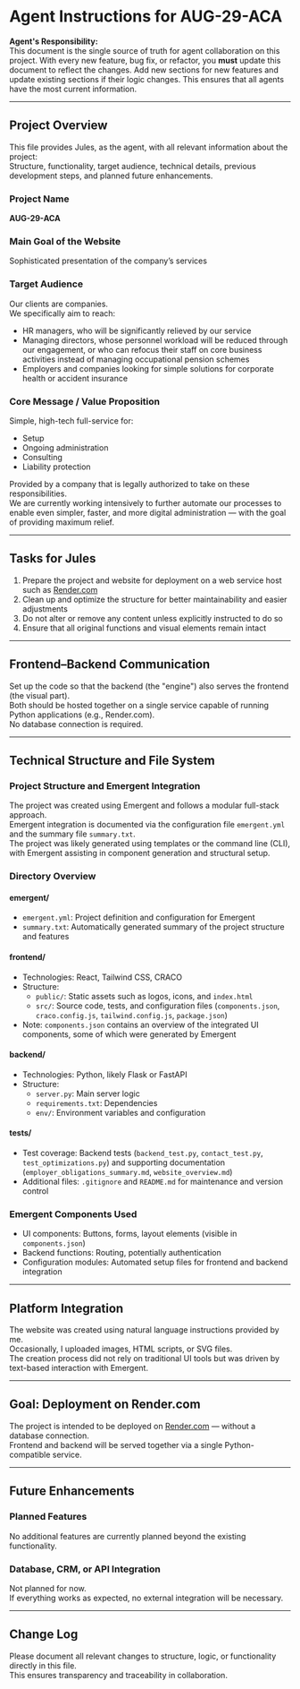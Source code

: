 # Agent Instructions for AUG-29-ACA

**Agent's Responsibility:**  
This document is the single source of truth for agent collaboration on this project. With every new feature, bug fix, or refactor, you **must** update this document to reflect the changes. Add new sections for new features and update existing sections if their logic changes. This ensures that all agents have the most current information.

---

## Project Overview

This file provides Jules, as the agent, with all relevant information about the project:  
Structure, functionality, target audience, technical details, previous development steps, and planned future enhancements.

### Project Name
**AUG-29-ACA**

### Main Goal of the Website
Sophisticated presentation of the company’s services

### Target Audience
Our clients are companies.  
We specifically aim to reach:
- HR managers, who will be significantly relieved by our service
- Managing directors, whose personnel workload will be reduced through our engagement, or who can refocus their staff on core business activities instead of managing occupational pension schemes
- Employers and companies looking for simple solutions for corporate health or accident insurance

### Core Message / Value Proposition
Simple, high-tech full-service for:
- Setup
- Ongoing administration
- Consulting
- Liability protection

Provided by a company that is legally authorized to take on these responsibilities.  
We are currently working intensively to further automate our processes to enable even simpler, faster, and more digital administration — with the goal of providing maximum relief.

---

## Tasks for Jules

1. Prepare the project and website for deployment on a web service host such as [Render.com](https://render.com)  
2. Clean up and optimize the structure for better maintainability and easier adjustments  
3. Do not alter or remove any content unless explicitly instructed to do so  
4. Ensure that all original functions and visual elements remain intact

---

## Frontend–Backend Communication

Set up the code so that the backend (the "engine") also serves the frontend (the visual part).  
Both should be hosted together on a single service capable of running Python applications (e.g., Render.com).  
No database connection is required.

---

## Technical Structure and File System

### Project Structure and Emergent Integration

The project was created using Emergent and follows a modular full-stack approach.  
Emergent integration is documented via the configuration file `emergent.yml` and the summary file `summary.txt`.  
The project was likely generated using templates or the command line (CLI), with Emergent assisting in component generation and structural setup.

### Directory Overview

#### emergent/
- `emergent.yml`: Project definition and configuration for Emergent
- `summary.txt`: Automatically generated summary of the project structure and features

#### frontend/
- Technologies: React, Tailwind CSS, CRACO
- Structure:
  - `public/`: Static assets such as logos, icons, and `index.html`
  - `src/`: Source code, tests, and configuration files (`components.json`, `craco.config.js`, `tailwind.config.js`, `package.json`)
- Note: `components.json` contains an overview of the integrated UI components, some of which were generated by Emergent

#### backend/
- Technologies: Python, likely Flask or FastAPI
- Structure:
  - `server.py`: Main server logic
  - `requirements.txt`: Dependencies
  - `env/`: Environment variables and configuration

#### tests/
- Test coverage: Backend tests (`backend_test.py`, `contact_test.py`, `test_optimizations.py`) and supporting documentation (`employer_obligations_summary.md`, `website_overview.md`)
- Additional files: `.gitignore` and `README.md` for maintenance and version control

### Emergent Components Used

- UI components: Buttons, forms, layout elements (visible in `components.json`)
- Backend functions: Routing, potentially authentication
- Configuration modules: Automated setup files for frontend and backend integration

---

## Platform Integration

The website was created using natural language instructions provided by me.  
Occasionally, I uploaded images, HTML scripts, or SVG files.  
The creation process did not rely on traditional UI tools but was driven by text-based interaction with Emergent.

---

## Goal: Deployment on Render.com

The project is intended to be deployed on [Render.com](https://render.com) — without a database connection.  
Frontend and backend will be served together via a single Python-compatible service.

---

## Future Enhancements

### Planned Features
No additional features are currently planned beyond the existing functionality.

### Database, CRM, or API Integration
Not planned for now.  
If everything works as expected, no external integration will be necessary.

---

## Change Log

Please document all relevant changes to structure, logic, or functionality directly in this file.  
This ensures transparency and traceability in collaboration.
